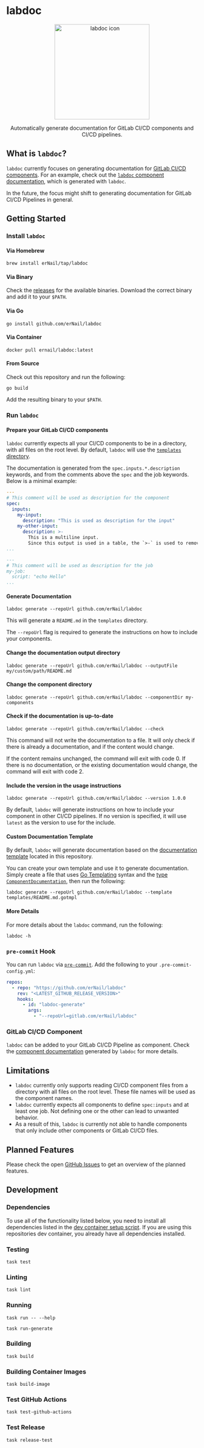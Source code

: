 # labdoc

<div align="center">
  <img src="./docs/img/icon.png" width="250" alt="labdoc icon">
    <p>
        Automatically generate documentation for GitLab CI/CD components and CI/CD pipelines.
    </p>
</div>

## What is `labdoc`?

`labdoc` currently focuses on generating documentation for [GitLab CI/CD components](https://docs.gitlab.com/ee/ci/components/).
For an example, check out the [`labdoc` component documentation](./templates/README.md), which is generated with `labdoc`.

In the future, the focus might shift to generating documentation for GitLab CI/CD Pipelines in general.

## Getting Started

### Install `labdoc`

#### Via Homebrew

```shell
brew install erNail/tap/labdoc
```

#### Via Binary

Check the [releases](https://github.com/erNail/labdoc/releases) for the available binaries.
Download the correct binary and add it to your `$PATH`.

#### Via Go

```shell
go install github.com/erNail/labdoc
```

#### Via Container

```shell
docker pull ernail/labdoc:latest
```

#### From Source

Check out this repository and run the following:

```shell
go build
```

Add the resulting binary to your `$PATH`.

### Run `labdoc`

#### Prepare your GitLab CI/CD components

`labdoc` currently expects all your CI/CD components to be in a directory, with all files on the root level.
By default, `labdoc` will use the [`templates` directory](https://docs.gitlab.com/ee/ci/components/#directory-structure).

The documentation is generated from the `spec.inputs.*.description` keywords,
and from the comments above the `spec` and the job keywords. Below is a minimal example:

```yaml
---
# This comment will be used as description for the component
spec:
  inputs:
    my-input:
      description: "This is used as description for the input"
    my-other-input:
      description: >-
        This is a multiline input.
        Since this output is used in a table, the `>-` is used to remove any newline characters
...

---
# This comment will be used as description for the job
my-job:
  script: "echo Hello"
...
```

#### Generate Documentation

```shell
labdoc generate --repoUrl github.com/erNail/labdoc
```

This will generate a `README.md` in the `templates` directory.

The `--repoUrl` flag is required to generate the instructions on how to include your components.

#### Change the documentation output directory

```shell
labdoc generate --repoUrl github.com/erNail/labdoc --outputFile my/custom/path/README.md
```

#### Change the component directory

```shell
labdoc generate --repoUrl github.com/erNail/labdoc --componentDir my-components
```

#### Check if the documentation is up-to-date

```shell
labdoc generate --repoUrl github.com/erNail/labdoc --check
```

This command will not write the documentation to a file.
It will only check if there is already a documentation, and if the content would change.

If the content remains unchanged, the command will exit with code 0.
If there is no documentation, or the existing documentation would change, the command will exit with code 2.

#### Include the version in the usage instructions

```shell
labdoc generate --repoUrl github.com/erNail/labdoc --version 1.0.0
```

By default, `labdoc` will generate instructions on how to include your component in other CI/CD pipelines.
If no version is specified, it will use `latest` as the version to use for the include.

#### Custom Documentation Template

By default, `labdoc` will generate documentation based on the
[documentation template](./internal/gitlab/resources/default-template.md.gotmpl) located in this repository.

You can create your own template and use it to generate documentation.
Simply create a file that uses [Go Templating](https://pkg.go.dev/text/template) syntax and the [type `ComponentDocumentation`](./internal/gitlab/component_documentation.go),
then run the following:

```shell
labdoc generate --repoUrl github.com/erNail/labdoc --template templates/README.md.gotmpl
```

#### More Details

For more details about the `labdoc` command, run the following:

```shell
labdoc -h
```

### `pre-commit` Hook

You can run `labdoc` via [`pre-commit`](https://pre-commit.com/).
Add the following to your `.pre-commit-config.yml`:

```yaml
repos:
  - repo: "https://github.com/erNail/labdoc"
    rev: "<LATEST_GITHUB_RELEASE_VERSION>"
    hooks:
      - id: "labdoc-generate"
        args:
          - "--repoUrl=gitlab.com/erNail/labdoc"
```

### GitLab CI/CD Component

`labdoc` can be added to your GitLab CI/CD Pipeline as component.
Check the [component documentation](./templates/README.md) generated by `labdoc` for more details.

## Limitations

- `labdoc` currently only supports reading CI/CD component files from a directory with all files on the root level.
  These file names will be used as the component names.
- `labdoc` currently expects all components to define `spec:inputs` and at least one job.
  Not defining one or the other can lead to unwanted behavior.
- As a result of this, `labdoc` is currently not able to handle components that only include other components
  or GitLab CI/CD files.

## Planned Features

Please check the open [GitHub Issues](https://github.com/erNail/homebrew-tap/issues)
to get an overview of the planned features.

## Development

### Dependencies

To use all of the functionality listed below,
you need to install all dependencies listed in the [dev container setup script](.devcontainer/postCreateCommand.sh).
If you are using this repositories dev container, you already have all dependencies installed.

### Testing

```shell
task test
```

### Linting

```shell
task lint
```

### Running

```shell
task run -- --help
```

```shell
task run-generate
```

### Building

```shell
task build
```

### Building Container Images

```shell
task build-image
```

### Test GitHub Actions

```shell
task test-github-actions
```

### Test Release

```shell
task release-test
```
